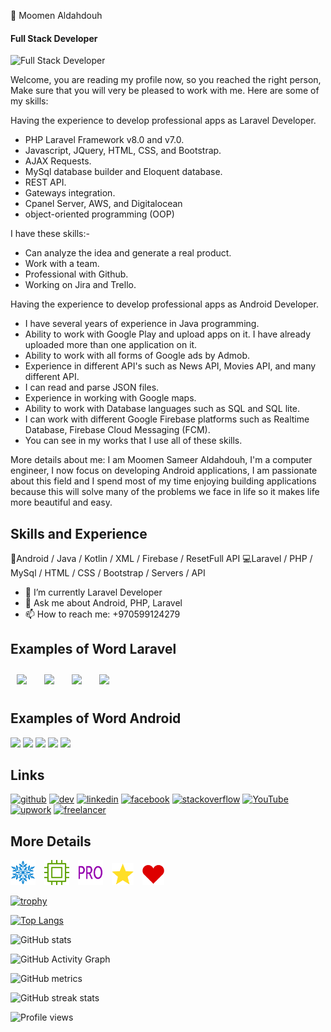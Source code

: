 👋 Moomen Aldahdouh
#### Full Stack Developer 
![Full Stack Developer ](https://i.ibb.co/m9cDLnV/Untitled.png)

Welcome, you are reading my profile now, so you reached the right person, Make sure that you will very be pleased to work with me. Here are some of my skills:

Having the experience to develop professional apps as Laravel Developer.
- PHP Laravel Framework v8.0 and v7.0.
- Javascript, JQuery, HTML, CSS, and Bootstrap.
- AJAX Requests.
- MySql database builder and Eloquent database.
- REST API.
- Gateways integration.
- Cpanel Server, AWS, and Digitalocean
- object-oriented programming (OOP)

I have these skills:-
- Can analyze the idea and generate a real product.
- Work with a team.
- Professional with Github.
- Working on Jira and Trello.

Having the experience to develop professional apps as Android Developer.
- I have several years of experience in Java programming.
- Ability to work with Google Play and upload apps on it. I have already uploaded more than one application on it.
- Ability to work with all forms of Google ads by Admob.
- Experience in different API's such as News API, Movies API, and many different API.
- I can read and parse JSON files.
- Experience in working with Google maps.
- Ability to work with Database languages such as SQL and SQL lite.
- I can work with different Google Firebase platforms such as Realtime Database, Firebase Cloud Messaging (FCM).
- You can see in my works that I use all of these skills.

More details about me: I am Moomen Sameer Aldahdouh, I'm a computer engineer, I now focus on developing Android applications, I am passionate about this field and I spend most of my time enjoying building applications because this will solve many of the problems we face in life so it makes life more beautiful and easy.

## Skills and Experience
📱Android / Java / Kotlin / XML / Firebase / ResetFull API
💻Laravel / PHP / MySql / HTML / CSS / Bootstrap / Servers / API
 
- 🌱 I’m currently Laravel Developer
- 💬 Ask me about Android, PHP, Laravel
- 📫 How to reach me: +970599124279 

## Examples of Word Laravel

<img src="https://i.ibb.co/nm4VVT6/ezgif-com-gif-maker-1.gif" width="250" style="margin: 10px !important;">&nbsp;  <img style="margin: 10px !important;" src="https://i.ibb.co/qMzfbWd/ezgif-com-gif-maker-2.gif" width="250">&nbsp;  <img style="margin: 10px !important;" src="https://i.ibb.co/jV1KMhJ/ezgif-com-gif-maker-3.gif" width="250">&nbsp;  <img style="margin: 10px !important;" src="https://i.ibb.co/yYXc59n/ezgif-com-gif-maker.gif" width="250">

## Examples of Word Android

<img src="https://i.ibb.co/mhPGkzB/0-GIF.gif" width="250"></img> <img src="https://i.ibb.co/nBkB4x4/0-GIF.gif" width="250"></img> <img src="https://i.ibb.co/SN3mgZC/0GIF.gif" width="250"></img> <img src="https://i.ibb.co/3h1KXCT/0gif.gif" width="250"></img> <img src="https://i.ibb.co/jTpvFCH/image.gif" width="250"></img>

## Links
[<img src='https://cdn.jsdelivr.net/npm/simple-icons@3.0.1/icons/github.svg' alt='github' height='40'>](https://github.com/moomenaldahdouh)  [<img src='https://cdn.jsdelivr.net/npm/simple-icons@3.0.1/icons/dev-dot-to.svg' alt='dev' height='40'>](https://dev.to/moomenaldahdouh)  [<img src='https://cdn.jsdelivr.net/npm/simple-icons@3.0.1/icons/linkedin.svg' alt='linkedin' height='40'>](https://www.linkedin.com/in/https://www.linkedin.com/in/moomen-s-aldahdouh-a79850110//)  [<img src='https://cdn.jsdelivr.net/npm/simple-icons@3.0.1/icons/facebook.svg' alt='facebook' height='40'>](https://www.facebook.com/https://www.facebook.com/profile.php?id=100007428103471)  [<img src='https://cdn.jsdelivr.net/npm/simple-icons@3.0.1/icons/stackoverflow.svg' alt='stackoverflow' height='40'>](https://stackoverflow.com/users/https://stackoverflow.com/users/17062636/moomen-s-aldahdouh)  [<img src='https://cdn.jsdelivr.net/npm/simple-icons@3.0.1/icons/youtube.svg' alt='YouTube' height='40'>](https://www.youtube.com/channel/https://www.youtube.com/channel/UCHtRmRKz38NHHsBNMT0ANXg)  [<img src='https://cdn.jsdelivr.net/npm/simple-icons@3.0.1/icons/upwork.svg' alt='upwork' height='40'>](https://www.upwork.com/freelancers/~01fa631285dba23f12?s=996364627857502209)  [<img src='https://cdn.jsdelivr.net/npm/simple-icons@3.0.1/icons/freelancer.svg' alt='freelancer' height='40'>](https://www.freelancer.com/u/Moom1998)  

## More Details
<a href='https://archiveprogram.github.com/'><img src='https://raw.githubusercontent.com/acervenky/animated-github-badges/master/assets/acbadge.gif' width='40' height='40'></a> <a href='https://docs.github.com/en/developers'><img src='https://raw.githubusercontent.com/acervenky/animated-github-badges/master/assets/devbadge.gif' width='40' height='40'></a> <a href='https://github.com/pricing'><img src='https://raw.githubusercontent.com/acervenky/animated-github-badges/master/assets/pro.gif' width='40' height='40'></a> <a href='https://stars.github.com/'><img src='https://raw.githubusercontent.com/acervenky/animated-github-badges/master/assets/starbadge.gif' width='35' height='35'></a> <a href='https://docs.github.com/en/github/supporting-the-open-source-community-with-github-sponsors'><img src='https://raw.githubusercontent.com/acervenky/animated-github-badges/master/assets/sponsorbadge.gif' width='35' height='35'></a> 


[![trophy](https://github-profile-trophy.vercel.app/?username=moomenaldahdouh)](https://github.com/ryo-ma/github-profile-trophy)

[![Top Langs](https://github-readme-stats.vercel.app/api/top-langs/?username=moomenaldahdouh)](https://github.com/anuraghazra/github-readme-stats)

![GitHub stats](https://github-readme-stats.vercel.app/api?username=moomenaldahdouh&show_icons=true&count_private=true)  

![GitHub Activity Graph](https://activity-graph.herokuapp.com/graph?username=moomenaldahdouh)  

![GitHub metrics](https://metrics.lecoq.io/moomenaldahdouh)  

![GitHub streak stats](https://github-readme-streak-stats.herokuapp.com/?user=moomenaldahdouh)  

![Profile views](https://gpvc.arturio.dev/moomenaldahdouh)  
